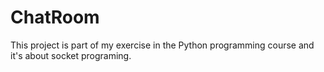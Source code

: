 # ChatRoom
This project is part of my exercise in the Python programming course and it's about socket programing.
